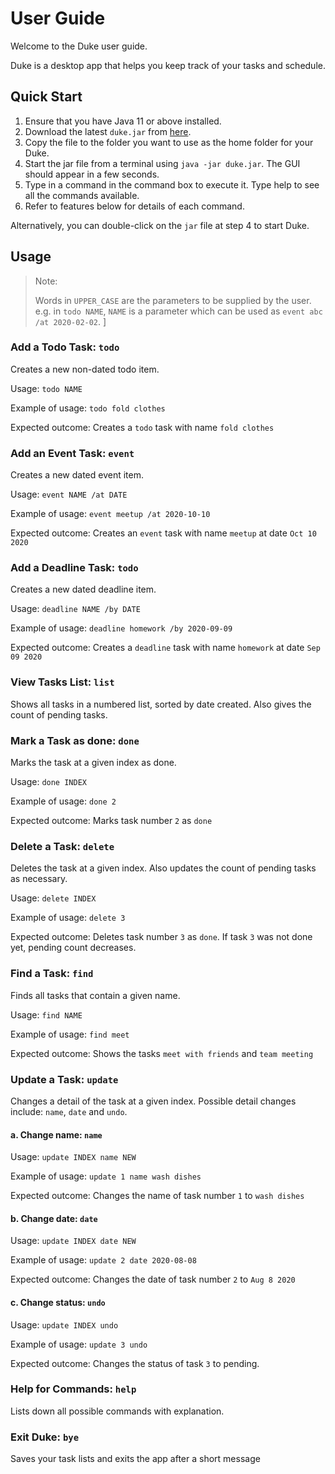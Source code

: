 # User Guide

Welcome to the Duke user guide. 

Duke is a desktop app that helps you keep 
track of your tasks and schedule.

## Quick Start

1. Ensure that you have Java 11 or above installed.
2. Download the latest `duke.jar` from [here]().
3. Copy the file to the folder you want to use as the home folder for your Duke.
4. Start the jar file from a terminal using `java -jar duke.jar`. The GUI should appear in a few seconds.
5. Type in a command in the command box to execute it. Type help to see all the commands available.
6. Refer to features below for details of each command.

Alternatively, you can double-click on the `jar` file at step 4 to start Duke. 

## Usage

> Note:
> 
> Words in `UPPER_CASE` are the parameters to be supplied by the user. 
> e.g. in `todo NAME`, `NAME` is a parameter which can be used as `event abc /at 2020-02-02`.
]
### Add a Todo Task: `todo`

Creates a new non-dated todo item.

Usage: `todo NAME`

Example of usage: `todo fold clothes`

Expected outcome: Creates a `todo` task with name `fold clothes`

### Add an Event Task: `event`

Creates a new dated event item.

Usage: `event NAME /at DATE`

Example of usage: `event meetup /at 2020-10-10`

Expected outcome: Creates an `event` task with name `meetup` at date `Oct 10 2020`

### Add a Deadline Task: `todo`

Creates a new dated deadline item.

Usage: `deadline NAME /by DATE`

Example of usage: `deadline homework /by 2020-09-09`

Expected outcome: Creates a `deadline` task with name `homework` at date `Sep 09 2020`

### View Tasks List: `list`

Shows all tasks in a numbered list, sorted by date created. Also gives the count of pending tasks.

### Mark a Task as done: `done`

Marks the task at a given index as done. 

Usage: `done INDEX`

Example of usage: `done 2`

Expected outcome: Marks task number `2` as `done`

### Delete a Task: `delete`

Deletes the task at a given index. Also updates the count of pending tasks as necessary.

Usage: `delete INDEX`

Example of usage: `delete 3`

Expected outcome: Deletes task number `3` as `done`. If task `3` was not done yet, pending count decreases.

### Find a Task: `find`

Finds all tasks that contain a given name.

Usage: `find NAME`

Example of usage: `find meet`

Expected outcome: Shows the tasks `meet with friends` and `team meeting`

### Update a Task: `update`

Changes a detail of the task at a given index. Possible detail changes include: `name`, `date` and `undo`.

#### a. Change name: `name`

Usage: `update INDEX name NEW`

Example of usage: `update 1 name wash dishes`

Expected outcome: Changes the name of task number `1` to `wash dishes`

#### b. Change date: `date`

Usage: `update INDEX date NEW`

Example of usage: `update 2 date 2020-08-08`

Expected outcome: Changes the date of task number `2` to `Aug 8 2020`

#### c. Change status: `undo`

Usage: `update INDEX undo`

Example of usage: `update 3 undo`

Expected outcome: Changes the status of task `3` to pending.

### Help for Commands: `help`

Lists down all possible commands with explanation.

### Exit Duke: `bye`

Saves your task lists and exits the app after a short message